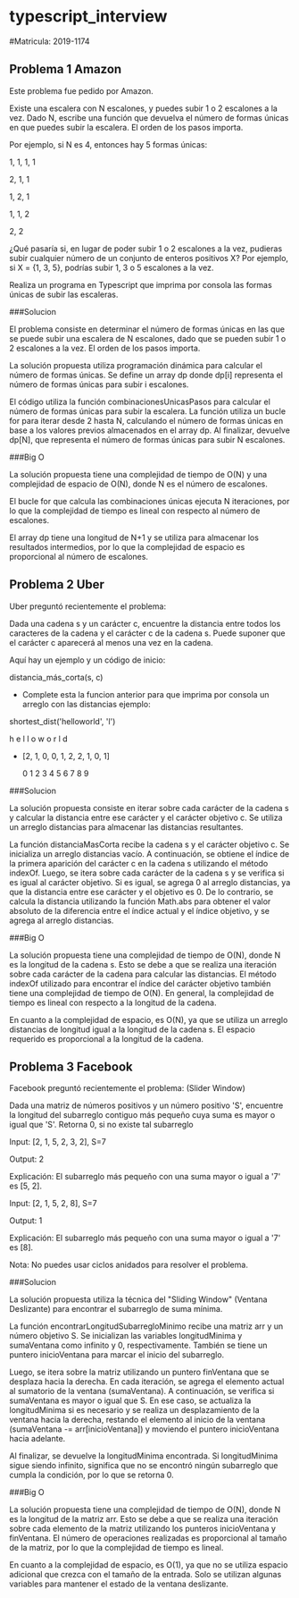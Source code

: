 # typescript_interview
#Matricula: 2019-1174

## Problema 1 Amazon

Este problema fue pedido por Amazon. 

Existe una escalera con N escalones, y puedes subir 1 o 2 escalones a la vez. Dado N, escribe una función que devuelva el número de formas únicas en que puedes subir la escalera. El orden de los pasos importa. 

 Por ejemplo, si N es 4, entonces hay 5 formas únicas: 

1, 1, 1, 1 

2, 1, 1 

1, 2, 1 

1, 1, 2 

2, 2 

¿Qué pasaría si, en lugar de poder subir 1 o 2 escalones a la vez, pudieras subir cualquier número de un conjunto de enteros positivos X? Por ejemplo, si X = {1, 3, 5}, podrías subir 1, 3 o 5 escalones a la vez. 

Realiza un programa en Typescript que imprima por consola las formas únicas de subir las escaleras.  

###Solucion

El problema consiste en determinar el número de formas únicas en las que se puede subir una escalera de N escalones, dado que se pueden subir 1 o 2 escalones a la vez. El orden de los pasos importa.

La solución propuesta utiliza programación dinámica para calcular el número de formas únicas. Se define un array dp donde dp[i] representa el número de formas únicas para subir i escalones.

El código utiliza la función combinacionesUnicasPasos para calcular el número de formas únicas para subir la escalera. La función utiliza un bucle for para iterar desde 2 hasta N, calculando el número de formas únicas en base a los valores previos almacenados en el array dp. Al finalizar, devuelve dp[N], que representa el número de formas únicas para subir N escalones.

###Big O

La solución propuesta tiene una complejidad de tiempo de O(N) y una complejidad de espacio de O(N), donde N es el número de escalones.

El bucle for que calcula las combinaciones únicas ejecuta N iteraciones, por lo que la complejidad de tiempo es lineal con respecto al número de escalones.

El array dp tiene una longitud de N+1 y se utiliza para almacenar los resultados intermedios, por lo que la complejidad de espacio es proporcional al número de escalones.

## Problema 2 Uber

Uber preguntó recientemente el problema:  

Dada una cadena s y un carácter c, encuentre la distancia entre todos los caracteres de la cadena y el carácter c de la cadena s. Puede suponer que el carácter c aparecerá al menos una vez en la cadena. 

Aquí hay un ejemplo y un código de inicio: 

distancia_más_corta(s, c) 

- Complete esta la funcion anterior para que imprima por consola un arreglo con las distancias ejemplo:  

shortest_dist('helloworld', 'l') 

             

   h  e  l  l  o  w  o  r  l  d 

- [2, 1, 0, 0, 1, 2, 2, 1, 0, 1] 

   0  1  2  3  4  5  6  7  8  9 

###Solucion

La solución propuesta consiste en iterar sobre cada carácter de la cadena s y calcular la distancia entre ese carácter y el carácter objetivo c. Se utiliza un arreglo distancias para almacenar las distancias resultantes.

La función distanciaMasCorta recibe la cadena s y el carácter objetivo c. Se inicializa un arreglo distancias vacío. A continuación, se obtiene el índice de la primera aparición del carácter c en la cadena s utilizando el método indexOf. Luego, se itera sobre cada carácter de la cadena s y se verifica si es igual al carácter objetivo. Si es igual, se agrega 0 al arreglo distancias, ya que la distancia entre ese carácter y el objetivo es 0. De lo contrario, se calcula la distancia utilizando la función Math.abs para obtener el valor absoluto de la diferencia entre el índice actual y el índice objetivo, y se agrega al arreglo distancias.

###Big O

La solución propuesta tiene una complejidad de tiempo de O(N), donde N es la longitud de la cadena s. Esto se debe a que se realiza una iteración sobre cada carácter de la cadena para calcular las distancias. El método indexOf utilizado para encontrar el índice del carácter objetivo también tiene una complejidad de tiempo de O(N). En general, la complejidad de tiempo es lineal con respecto a la longitud de la cadena.

En cuanto a la complejidad de espacio, es O(N), ya que se utiliza un arreglo distancias de longitud igual a la longitud de la cadena s. El espacio requerido es proporcional a la longitud de la cadena.

## Problema 3 Facebook

Facebook preguntó recientemente el problema: (Slider Window) 

Dada una matriz de números positivos y un número positivo 'S', encuentre la longitud del subarreglo contiguo más pequeño cuya suma es mayor o igual que 'S'. Retorna 0, si no existe tal subarreglo 

Input: [2, 1, 5, 2, 3, 2], S=7  

Output: 2 

Explicación: El subarreglo más pequeño con una suma mayor o igual a '7' es [5, 2]. 

Input: [2, 1, 5, 2, 8], S=7  

Output: 1 

Explicación: El subarreglo más pequeño con una suma mayor o igual a '7' es [8]. 

Nota: No puedes usar ciclos anidados para resolver el problema.  

###Solucion 

La solución propuesta utiliza la técnica del "Sliding Window" (Ventana Deslizante) para encontrar el subarreglo de suma mínima.

La función encontrarLongitudSubarregloMinimo recibe una matriz arr y un número objetivo S. Se inicializan las variables longitudMinima y sumaVentana como infinito y 0, respectivamente. También se tiene un puntero inicioVentana para marcar el inicio del subarreglo.

Luego, se itera sobre la matriz utilizando un puntero finVentana que se desplaza hacia la derecha. En cada iteración, se agrega el elemento actual al sumatorio de la ventana (sumaVentana). A continuación, se verifica si sumaVentana es mayor o igual que S. En ese caso, se actualiza la longitudMinima si es necesario y se realiza un desplazamiento de la ventana hacia la derecha, restando el elemento al inicio de la ventana (sumaVentana -= arr[inicioVentana]) y moviendo el puntero inicioVentana hacia adelante.

Al finalizar, se devuelve la longitudMinima encontrada. Si longitudMinima sigue siendo infinito, significa que no se encontró ningún subarreglo que cumpla la condición, por lo que se retorna 0.

###Big O

La solución propuesta tiene una complejidad de tiempo de O(N), donde N es la longitud de la matriz arr. Esto se debe a que se realiza una iteración sobre cada elemento de la matriz utilizando los punteros inicioVentana y finVentana. El número de operaciones realizadas es proporcional al tamaño de la matriz, por lo que la complejidad de tiempo es lineal.

En cuanto a la complejidad de espacio, es O(1), ya que no se utiliza espacio adicional que crezca con el tamaño de la entrada. Solo se utilizan algunas variables para mantener el estado de la ventana deslizante.


